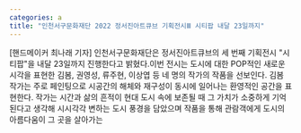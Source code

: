 ```yaml
---
categories: a
title: "인천서구문화재단 2022 정서진아트큐브 기획전시Ⅲ 시티팝 내달 23일까지"
---
```

[핸드메이커 최나래 기자] 인천서구문화재단은 정서진아트큐브의 세 번째 기획전시 "시티팝"을 내달 23일까지 진행한다고 밝혔다.이번 전시는 도시에 대한 POP적인 새로운 시각을 표현한 김봄, 권영성, 류주현, 이상엽 등 네 명의 작가의 작품을 선보인다. 김봄 작가는 주로 페인팅으로 시공간의 해체와 재구성이 동시에 일어나는 환영적인 공간을 표현한다. 작가는 시간과 삶의 흔적이 현대 도시 속에 보존될 때 그 가치가 소중하게 기억된다고 생각해 시시각각 변하는 도시 풍경을 담았으며 작품을 통해 관람객에게 도시의 아름다움이 그 곳을 살아가는